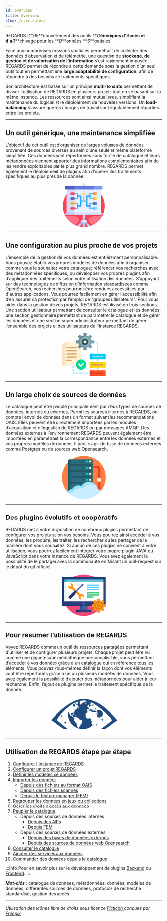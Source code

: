 ```yaml
---
id: overview
title: Overview
slug: /user-guide/
---
```


REGARDS (**_RE_**nouvellement des outils **_G_**énériques d'**_A_**ccès et d'a**_R_**chivage pour les **_D_**onnées **_S_**patiales)

<p>
  Face aux nombreuses missions spatiales permettant de collecter des données
  d’observation et de télémétrie, une question de <b>stockage, de gestion et de valorisation de l’information</b> s’est rapidement
  imposée. REGARDS permet de répondre à cette demande sous la gestion d’un seul outil
  tout en permettant une <b>large adaptabilité de configuration</b>, afin de répondre à des besoins de traitements spécifiques.
</p>

<p>
  Son architecture est basée sur un principe <b>multi-tenants</b> permettant de
  diviser l'utilisation de REGARDS en plusieurs projets tout en se basant sur la
  même instance. Les ressources sont ainsi mutualisées, simplifiant la
  maintenance du logiciel et le déploiement de nouvelles versions. Un <b>load-balancing</b> s'assure que les charges de travail sont équitablement réparties
  entre les projets.
</p>

---

## Un outil générique, une maintenance simplifiée

<p>
  L’objectif de cet outil est d’organiser de larges volumes de données provenant
  de sources diverses au sein d’une seule et même plateforme simplifiée. Ces
  données sont répertoriées sous forme de catalogue et leurs métadonnées
  viennent apporter des informations complémentaires afin de les rendre
  exploitables par le plus grand nombre. REGARDS permet également le déploiement
  de plugins afin d’opérer des traitements spécifiques au plus près de la
  donnée.
</p>

<div align="center">
  <img
    src="/images/user-documentation/v1.4/0-overview/overview_generic.png"
    alt="Project configuration"
    height="140"
  />
</div>

---

## Une configuration au plus proche de vos projets

<p>
  L’ensemble de la gestion de vos données est entièrement personnalisable. Vous
  pouvez établir vos propres modèles de données afin d’organiser comme vous le
  souhaitez votre catalogue; référencer vos recherches avec des métadonnées
  spécifiques; ou développer vos propres plugins afin d’appliquer des
  traitements selon votre utilisation des données. S’appuyant sur des
  technologies de diffusion d’information standardisées comme OpenSearch, vos
  recherches pourront être rendues accessibles par d'autres applications. Vous
  pourrez facilement en gérer l’accessibilité afin d’en assurer sa protection
  par l’emploi de "groupes utilisateurs". Pour vous aider dans la gestion de vos
  projets, REGARDS est divisé en trois sections. Une section utilisateur
  permettant de consulter le catalogue et les données, une section gestionnaire
  permettant de paramétrer le catalogue et de gérer les données et une section
  super administrateur permettant de gérer l’ensemble des projets et des
  utilisateurs de l'instance REGARDS.
</p>

<div align="center">
  <img
    src="/images/user-documentation/v1.4/0-overview/overview_config.png"
    alt="Project configuration"
    height="140"
  />
</div>

---

## Un large choix de sources de données

<p>
  Le catalogue peut être peuplé principalement par deux types de sources de
  données, internes ou externes. Parmi les sources internes à REGARDS, on compte
  l’envoi de données dans un format suivant les recommandations OAIS. Elles
  peuvent être directement importées par les modules d’acquisition et
  d’ingestion de REGARDS ou par messages AMQP. Des données externes à
  l’environnement REGARDS peuvent également être importées en paramétrant la
  correspondance entre les données externes et vos propres modèles de donnée. Il
  peut s’agir de base de données externes comme Postgres ou de sources web
  Opensearch.
</p>

<div align="center">
  <img
    src="/images/user-documentation/v1.4/0-overview/overview_data.png"
    alt="Data Sources"
    height="140"
  />
</div>

---

## Des plugins évolutifs et coopératifs

<p>
  REGARDS met à votre disposition de nombreux plugins permettant de configurer
  vos projets selon vos besoins. Vous pourrez ainsi accéder à vos données, les
  produire, les traiter, les rechercher ou les partager de la manière dont vous
  souhaitez. Si aucun de ces plugins ne convient à votre utilisation, vous
  pourrez facilement intégrer votre propre plugin JAVA ou JavaScript dans votre
  instance de REGARDS. Vous avez également la possibilité de le partager avec la
  communauté en faisant un pull-request sur le dépôt du git officiel.
</p>

<div align="center">
  <img
    src="/images/user-documentation/v1.4/0-overview/overview_plugin.png"
    alt="Plugins"
    height="140"
  />
</div>

---

## Pour résumer l’utilisation de REGARDS

<p>
  Voyez REGARDS comme un outil de ressources partagées permettant d'utiliser et
  de configurer plusieurs projets. Chaque projet peut être vu comme une
  gigantesque médiathèque personnalisable, vous permettant d’accéder à vos
  données grâce à un catalogue qui en référence tous les éléments. Vous pouvez
  vous-mêmes définir la façon dont vos éléments vont être répertoriés grâce à un
  ou plusieurs modèles de données. Vous avez également la possibilité d’ajouter
  des métadonnées pour aider à leur recherche. Enfin, l’ajout de plugins permet
  le traitement spécifique de la donnée.
</p>

<div align="center">
  <img
    src="/img/logos/regards-svg/regards-blue.svg"
    alt="Conclusion"
    height="120"
  />
</div>

---

## Utilisation de REGARDS étape par étape

<ol>
  <li>
    <a href="global-configuration/introduction/">
      Configurer l'instance de REGARDS
    </a>
  </li>
  <li>
    <a href="project-configuration/introduction/">
      Configurer un projet REGARDS
    </a>
  </li>
  <li>
    <a href="data-organization/models/">
      Définir les modèles de données
    </a>
  </li>
  <li>
    <a href="import-data/introduction/">
      Importer les données
    </a>
    <ul>
      <li>
        <a href="import-data/oais-files/introduction/">
          Depuis des fichiers au format OAIS
        </a>
      </li>
      <li>
        <a href="import-data/scanned-files/introduction/">
          Depuis des fichiers scannés
        </a>
      </li>
      <li>
        <a href="import-data/fem/introduction/">
          Depuis le feature manager (FEM)
        </a>
      </li>
    </ul>
  </li>
  <li>
    <a href="data-organization/collections-datasets/">
      Regrouper les données en jeux ou collections
    </a>
  </li>
  <li>
    <a href="data-organization/data-access-rights/">
      Gérer les droits d’accès aux données
    </a>
  </li>
  <li>
    <a href="crawler/introduction/">
      Peupler le catalogue
    </a>
    <ul>
      <li>
         Depuis des sources de données internes
        <ul>
          <li>
            <a href="crawler/configure-datasources/aips/">Depuis des AIPs</a>
          </li>
          <li>
            <a href="crawler/configure-datasources/fem/">Depuis FEM</a>
          </li>
        </ul>
      </li>
      <li>
         Depuis des sources de données externes
        <ul>
          <li>
            <a href="crawler/configure-datasources/external-databases/">
              Depuis des bases de données externes
            </a>
          </li>
          <li>
            <a href="crawler/configure-datasources/opensearch/">
              Depuis des sources de données web Opensearch
            </a>
          </li>
        </ul>
      </li>
    </ul>
  </li>
  <li>
    <a href="catalog/introduction/">
      Consulter le catalogue
    </a>
  </li>
  <li>
    <a href="data-services/introduction/">
      Ajouter des services aux données
    </a>
  </li>
  <li>
    <a href="order/introduction/">
      Commander des données depuis le catalogue
    </a>
  </li>
</ol>

:::info
Pour en savoir plus sur le développement de plugins [Backend](../../development/backend/framework/modules/plugins/) ou [Frontend](../../development/frontend/plugins/).
:::

**_Mot-clés_** : catalogue de données, métadonnées, données, modèles de données, différentes sources de données, protocole de recherche standardisé, gestion des accès.

---

_Utilisation des icônes libre de droits sous licence <a href="https://www.flaticon.com/fr/" title="Flaticon">
Flaticon </a> conçues par <a href="https://www.freepik.com" title="Freepik"> Freepik</a>_
